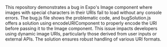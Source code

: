 This repository demonstrates a bug in Expo's Image component where images with special characters in their URIs fail to load without any console errors. The bug.js file shows the problematic code, and bugSolution.js offers a solution using encodeURIComponent to properly encode the URI before passing it to the Image component.  This issue impacts developers using dynamic image URIs, particularly those derived from user inputs or external APIs. The solution ensures robust handling of various URI formats.
